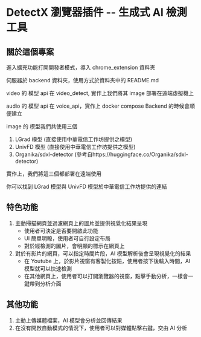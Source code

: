 # DetectX 瀏覽器插件 -- 生成式 AI 檢測工具

## 關於這個專案

進入擴充功能打開開發者模式，導入 chrome_extension 資料夾

伺服器於 backend 資料夾，使用方式於資料夾中的 README.md

video 的 模型 api 在 video_detect, 實作上我們將其 image 部署在遠端虛擬機上

audio 的 模型 api 在 voice_api，實作上 docker compose Backend 的時候會順便建立

image 的 模型我們共使用三個

1. LGrad 模型 (直接使用中華電信工作坊提供之模型)
2. UnivFD 模型 (直接使用中華電信工作坊提供之模型)
3. Organika/sdxl-detector (參考自https://huggingface.co/Organika/sdxl-detector)

實作上，我們將這三個都部署在遠端使用

你可以找到 LGrad 模型與 UnivFD 模型於中華電信工作坊提供的連結

## 特色功能

1. 主動掃描網頁並過濾網頁上的圖片並提供視覺化結果呈現
   - 使用者可決定是否要開啟此功能
   - UI 簡單明瞭，使用者可自行設定布局
   - 對於經檢測的圖片，會明顯的標示在網頁上
2. 對於有影片的網頁，可以指定時間片段，AI 模型解析後會呈現視覺化的結果
   - 在 Youtube 上，於影片視窗有客製化按鈕，使用者按下後輸入時間，AI 模型就可以快速檢測
   - 在其他網頁上，使用者可以打開瀏覽器的視窗，點擊手動分析，一樣會一鍵帶到分析介面

## 其他功能

1. 主動上傳媒體檔案，AI 模型會分析並回傳結果
2. 在沒有開啟自動模式的情況下，使用者可以對媒體點擊右鍵，交由 AI 分析
